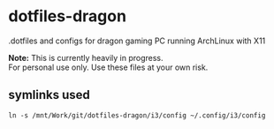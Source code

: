 # dotfiles-dragon
.dotfiles and configs for dragon gaming PC running ArchLinux with X11

**Note:** This is currently heavily in progress.  
For personal use only. Use these files at your own risk.

## symlinks used
```
ln -s /mnt/Work/git/dotfiles-dragon/i3/config ~/.config/i3/config
```
